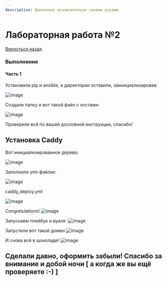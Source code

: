 ```yaml
---
description: Выполнено исключительно своими руками.
---
```


# Лабораторная работа №2
[Вернуться назад](../README.md)

### Выполнение

#### Часть 1

Установили pip и ansible, а директории оставили, заинициализировав:

![image](https://github.com/user-attachments/assets/e21ee5ba-1d82-4c40-b474-62c50bb0dc60)

Создали папку и вот такой файл с хостами:

![image](https://github.com/user-attachments/assets/4fd48fe9-5974-47bf-bbbd-9d069039cdbd)

Проверили всё по вашей дословной инструкции, спасибо!



## Установка Caddy

Вот инициализированное дерево:

![image](https://github.com/user-attachments/assets/e27ef857-faf8-4836-83e5-aba9402471d0)


Заполнили yml-файлик:

![image](https://github.com/user-attachments/assets/cfe7d1a8-355f-4af9-8ff3-9d7de991ce74)


caddy_deploy.yml 

![image](https://github.com/user-attachments/assets/dcd42d73-cd3c-4d57-ad0e-0f649120fe36)


Congretulations!
![image](https://github.com/user-attachments/assets/92fdd922-ea1c-4031-bd33-4667390967ad)


Запускаем плейбук и вуаля:
![image](https://github.com/user-attachments/assets/99ce8cba-03ef-45a9-a297-82c9bb992ed8)


Запустили вот такой домен
![image](https://github.com/user-attachments/assets/f213b339-ff0e-4adf-8374-9f1f7b0a5ed8)

И снова всё в шоколаде!
![image](https://github.com/user-attachments/assets/1537e6a3-73c6-44c0-8dd1-a1d5c5ea3d4b)


## Сделали давно, оформить забыли! Спасибо за внимание и добой ночи [ а когда же вы ещё проверяете :-) ]
